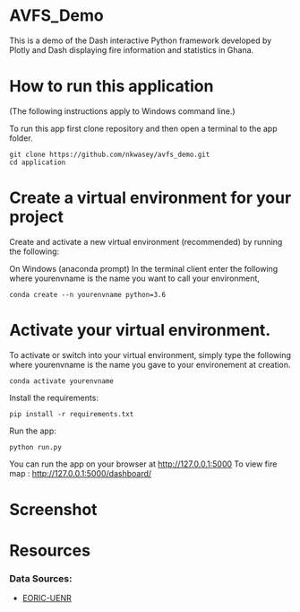 # AVFS_Demo
This is a demo of the Dash interactive Python framework developed by Plotly and Dash displaying fire information and 
statistics in Ghana.

# How to run this application
(The following instructions apply to Windows command line.)

To run this app first clone repository and then open a terminal to the app folder.

```
git clone https://github.com/nkwasey/avfs_demo.git
cd application
```

# Create a virtual environment for your project
Create and activate a new virtual environment (recommended) by running the following:

On Windows (anaconda prompt)
In the terminal client enter the following where yourenvname is the name you want to call your environment, 
```
conda create --n yourenvname python=3.6
```

# Activate your virtual environment.
To activate or switch into your virtual environment, simply type the following where yourenvname is the name you gave to your environement at creation.
```
conda activate yourenvname 
```

Install the requirements:
```
pip install -r requirements.txt
```
Run the app:
```
python run.py
```

You can run the app on your browser at http://127.0.0.1:5000
To view fire map : http://127.0.0.1:5000/dashboard/

# Screenshot


# Resources
### Data Sources:
- [EORIC-UENR](https://www.eoric.uenr.edu.gh/)


